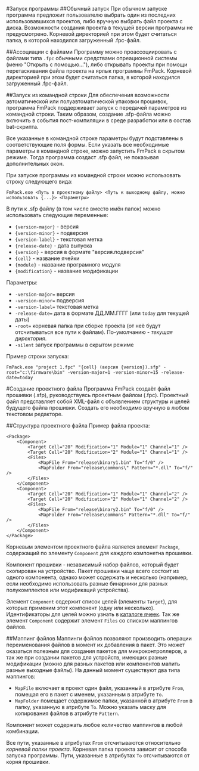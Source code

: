 ﻿#Запуск программы
##Обычный запуск
При обычном запуске программа предложит пользователю выбрать один из последних использовавшихся проектов, либо вручную выбрать файл проекта с диска. Возможности создания проекта в текущей версии программы не предусмотрено. Корневой директорией при этом будет считаться папка, в которой находился загруженный .fpc-файл.

##Ассоциации с файлами
Программу можно проассоциировать с файлами типа `.fpc` обычными средствами опреационной системы (меню "Открыть с помощью..."), либо открывать проекты при помощи перетаскивания файла проекта на ярлык программы FmPack. Корневой директорией при этом будет считаться папка, в которой находился загруженный .fpc-файл.

##Запуск из командной строки
Для обеспечения возможности автоматической или полуавтоматической упаковки прошивок, программа FmPack поддерживает запуск с передачей параметров из командной строки. Таким образом, создание .sfp-файла можно включить в события пост-компиляции в среде разработки или в состав bat-скрипта.

Все указанные в командной строке параметры будут подставлены в соответствующие поля формы. Если указать все необходимые параметры в командной строке, можно запустить FmPack в скрытом режиме. Тогда программа создаст .sfp файл, не показывая дополнительных окон.

При запуске программы из командной строки можно использовать строку следующего вида:

`FmPack.exe <Путь в проектному файлу> <Путь к выходному файлу, можно использовать {...}> <Параметры>`

В пути к .sfp файлу (в том числе вместо имён папок) можно использовать следующие переменные:
 * `{version-major}` - версия
 * `{version-minor}` - подверсия
 * `{version-label}` - текстовая метка
 * `{release-date}` - дата выпуска
 * `{version}` - версия в формате "версия.подверсия"
 * `{cell}` - название ячейки
 * `{module}` - название програмного модуля
 * `{modification}` - название модификации

Параметры:
 * `-version-major=` версия
 * `-version-minor=` подверсия
 * `-version-label=` текстовая метка
 * `-release-date=` дата в формате ДД.ММ.ГГГГ (или `today` для текущей даты)
 * `-root=` корневая папка при сборке проекта (от неё будут отсчитываться все пути к файлам). По-умолчанию - *текущая директория*.
 * `-silent` запуск программы в скрытом режиме

Пример строки запуска:

`FmPack.exe "project 1.fpc" "{cell} (версия {version}).sfp" -root="c:\firmware\bin" -version-major=1 -version-minor=15 -release-date=today`

#Создание проектного файла
Программа FmPack создаёт файл прошивки (.sfp), руководствуясь проектным файлом (.fpc). Проектный файл представляет собой XML-файл с объявлением структуры и целей будущего файла прошивки. Создать его необходимо вручную в любом текстовом редакторе.

##Структура проектного файла
Пример файла проекта:
```
<Package>
	<Component>
		<Target Cell="20" Modification="1" Module="1" Channel="1" />
		<Target Cell="20" Modification="2" Module="1" Channel="1" />
		<Files>
			<MapFile From="release\binary1.bin" To="f/0" />
			<MapFolder From="release\commons\" Pattern="*.dll" To="f/" />
		</Files>
	</Component>
	<Component>
		<Target Cell="20" Modification="1" Module="1" Channel="2" />
		<Target Cell="20" Modification="2" Module="1" Channel="2" />
		<Files>
			<MapFile From="release\binary2.bin" To="f/0" />
			<MapFolder From="release\commons" Pattern="*.dll" To="f/" />
		</Files>
	</Component>
</Package>
```

Корневым элементом проектного файла является элемент `Package`, содержащий по элементу `Component` для каждого компонетна прошивки.

Компонент прошивки - независимый набор файлов, который будет скопирован на устройство. Пакет прошивки чаще всего состоит из одного компонента, однако может содержать и несколько (например, если необходимо использовать разные бинарники для разных полукомплектов или модификаций устройства).

Элемент `Component` содержит список целей (элементы `Target`), для которых применим этот компонент (одну или несколько). Идентификаторы для целей можно узнать в [каталоге ячеек](https://github.com/NpoSaut/netFirmwarePacking/blob/master/BlockKinds.xml).
Так же элемент `Component` содержит элемент `Files` со списком маппингов файлов.

##Маппинг файлов
Маппинги файлов позволяют производить операции переименования файлов в момент их добавления в пакет. Это может оказаться полезным для создания пакетов для микроконтроллеров, а так же при создании пакетов для устройств, имеющих разные модификации (можно для разных пакетов или компонентов мапить разные выходные файлы).
На данный момент существуют два типа маппингов:
 * `MapFile` включает в проект один файл, указанный в атрибуте `From`, помещая его в пакет с именем, указанным в атрибуте `To`.
 * `MapFolder` помещает содержимое папки, указанной в атрибуте `From` в папку, указанную в атрибуте `To`. Можно указать маску для копирования файлов в атрибуте `Pattern`.

Компонент может содержать любое количество маппингов в любой комбинации.

Все пути, указанные в атрибутах `From` отсчитываются относительно *корневой папки проекта*. Корневая папка проекта зависит от способа запуска программы.
Пути, указанные в атрибутах `To` отсчитываются от корня прошивки.
